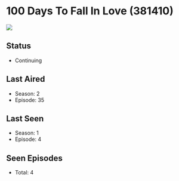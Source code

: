 # 100 Days To Fall In Love (381410)

<img src="https://d36rlb2fgh8cjd.cloudfront.net/default-images/default-poster-q80.jpg" />

## Status
* Continuing
## Last Aired
* Season: 2
* Episode: 35
## Last Seen
* Season: 1
* Episode: 4
## Seen Episodes
* Total: 4

